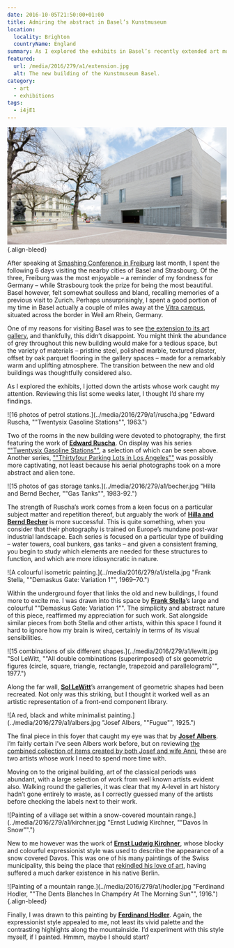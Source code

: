 ```yaml
---
date: 2016-10-05T21:50:00+01:00
title: Admiring the abstract in Basel’s Kunstmuseum
location:
  locality: Brighton
  countryName: England
summary: As I explored the exhibits in Basel’s recently extended art museum, I jotted down the artists whose work caught my attention. Here I share my findings.
featured:
  url: /media/2016/279/a1/extension.jpg
  alt: The new building of the Kunstmuseum Basel.
category:
  - art
  - exhibitions
tags:
  - i4jE1
---
```


[![The new building of the Kunstmuseum Basel.](../media/2016/279/a1/extension.jpg "The new building of the Kunstmuseum Basel. Photograph: Julian Salinas.")](https://kmb.picturepark.com/Go/JLVo8XZu)
{.align-bleed}

After speaking at [Smashing Conference in Freiburg][1] last month, I spent the following 6 days visiting the nearby cities of Basel and Strasbourg. Of the three, Freiburg was the most enjoyable – a reminder of my fondness for Germany – while Strasbourg took the prize for being the most beautiful. Basel however, felt somewhat soulless and bland, recalling memories of a previous visit to Zurich. Perhaps unsurprisingly, I spent a good portion of my time in Basel actually a couple of miles away at the [Vitra campus][2], situated across the border in Weil am Rhein, Germany.

One of my reasons for visiting Basel was to see [the extension to its art gallery][3], and thankfully, this didn’t disappoint. You might think the abundance of grey throughout this new building would make for a tedious space, but the variety of materials – pristine steel, polished marble, textured plaster, offset by oak parquet flooring in the gallery spaces – made for a remarkably warm and uplifting atmosphere. The transition between the new and old buildings was thoughtfully considered also.

As I explored the exhibits, I jotted down the artists whose work caught my attention. Reviewing this list some weeks later, I thought I’d share my findings.

![16 photos of petrol stations.](../media/2016/279/a1/ruscha.jpg "Edward Ruscha, ""Twentysix Gasoline Stations"", 1963.")

Two of the rooms in the new building were devoted to photography, the first featuring the work of **[Edward Ruscha][4]**. On display was his series [""Twentysix Gasoline Stations""][5], a selection of which can be seen above. Another series, [""Thirtyfour Parking Lots in Los Angeles""][6] was possibly more captivating, not least because his aerial photographs took on a more abstract and alien tone.

![15 photos of gas storage tanks.](../media/2016/279/a1/becher.jpg "Hilla and Bernd Becher, ""Gas Tanks"", 1983-92.")

The strength of Ruscha’s work comes from a keen focus on a particular subject matter and repetition thereof, but arguably the work of **[Hilla and Bernd Becher][7]** is more successful. This is quite something, when you consider that their photography is trained on Europe’s mundane post-war industrial landscape. Each series is focused on a particular type of building – water towers, coal bunkers, gas tanks – and given a consistent framing, you begin to study which elements are needed for these structures to function, and which are more idiosyncratic in nature.

![A colourful isometric painting.](../media/2016/279/a1/stella.jpg "Frank Stella, ""Demaskus Gate: Variation 1"", 1969–70.")

Within the underground foyer that links the old and new buildings, I found more to excite me. I was drawn into this space by **[Frank Stella][8]**’s large and colourful ""Demaskus Gate: Variation 1"". The simplicity and abstract nature of this piece, reaffirmed my appreciation for such work. Sat alongside similar pieces from both Stella and other artists, within this space I found it hard to ignore how my brain is wired, certainly in terms of its visual sensibilities.

![15 combinations of six different shapes.](../media/2016/279/a1/lewitt.jpg "Sol LeWitt, ""All double combinations &#40;superimposed&#41; of six geometric figures &#40;circle, square, triangle, rectangle, trapezoid and parallelogram&#41;"", 1977.")

Along the far wall, **[Sol LeWitt][9]**’s arrangement of geometric shapes had been recreated. Not only was this striking, but I thought it worked well as an artistic representation of a front-end component library.

![A red, black and white minimalist painting.](../media/2016/279/a1/albers.jpg "Josef Albers, ""Fugue"", 1925.")

The final piece in this foyer that caught my eye was that by **[Josef Albers][10]**. I’m fairly certain I’ve seen Albers work before, but on reviewing [the combined collection of items created by both Josef and wife Anni][11], these are two artists whose work I need to spend more time with.

Moving on to the original building, art of the classical periods was abundant, with a large selection of work from well known artists evident also. Walking round the galleries, it was clear that my A-level in art history hadn’t gone entirely to waste, as I correctly guessed many of the artists before checking the labels next to their work.

![Painting of a village set within a snow-covered mountain range.](../media/2016/279/a1/kirchner.jpg "Ernst Ludwig Kirchner, ""Davos In Snow"".")

New to me however was the work of **[Ernst Ludwig Kirchner][12]**, whose blocky and colourful expressionist style was used to describe the appearance of a snow covered Davos. This was one of his many paintings of the Swiss municipality, this being the place that [rekindled his love of art][12], having suffered a much darker existence in his native Berlin.

![Painting of a mountain range.](../media/2016/279/a1/hodler.jpg "Ferdinand Hodler, ""The Dents Blanches In Champéry At The Morning Sun"", 1916.")
{.align-bleed}

Finally, I was drawn to this painting by **[Ferdinand Hodler][13]**. Again, the expressionist style appealed to me, not least its vivid palette and the contrasting highlights along the mountainside. I’d experiment with this style myself, if I painted. Hmmm, maybe I should start?

[1]: http://smashingconf.com/freiburg-2016/
[2]: https://www.vitra.com/en-us/campus
[3]: https://www.theguardian.com/artanddesign/2016/apr/24/kunstmuseum-basel-review-christ-gantenbein-rowan-moore
[4]: http://edruscha.com
[5]: https://en.wikipedia.org/wiki/Twentysix_Gasoline_Stations
[6]: http://www.artgallery.nsw.gov.au/collection/works/430.2008.a-ii/
[7]: https://www.theguardian.com/artanddesign/2014/sep/03/bernd-and-hilla-becher-cataloguing-the-ominous-sculptural-forms-of-industrial-architecture
[8]: https://www.wikiart.org/en/frank-stella
[9]: https://www.wikiart.org/en/sol-lewitt
[10]: https://www.wikiart.org/en/josef-albers
[11]: http://albersfoundation.org/
[12]: https://www.wikiart.org/en/ernst-ludwig-kirchner
[13]: https://www.wikiart.org/en/ferdinand-hodler
